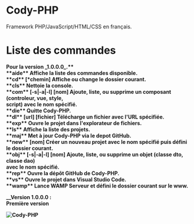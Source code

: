 <h1>Cody-PHP</h1>
Framework PHP/JavaScript/HTML/CSS en français.

<h1>Liste des commandes</h1>
<p>
<b>Pour la version _1.0.0.0_.**<b/><br/>
**aide**                            Affiche la liste des commandes disponible.<br/>
**cd** [*chemin]                    Affiche ou change le dossier courant.<br/>
**cls**                             Nettoie la console.<br/>
**com** [-s|-a|-l] [nom]            Ajoute, liste, ou supprime un composant (controleur, vue, style,<br/>
                                script) avec le nom spécifié.<br/>
**die**                             Quitte Cody-PHP.<br/>
**dl** [url] [fichier]              Télécharge un fichier avec l'URL spécifiée.<br/>
**exp**                             Ouvre le projet dans l'explorateur de fichiers.<br/>
**ls**                              Affiche la liste des projets.<br/>
**maj**                             Met à jour Cody-PHP via le depot GitHub.<br/>
**new** [nom]                       Créer un nouveau projet avec le nom spécifié puis défini le dossier courant.<br/>
**obj** [-s|-a|-l] [nom]            Ajoute, liste, ou supprime un objet (classe dto, classe dao)<br/>
                                avec le nom spécifié.<br/>
**rep**                             Ouvre la dépôt GitHub de Cody-PHP.<br/>
**vs**                              Ouvre le projet dans Visual Studio Code.<br/>
**wamp**                            Lance WAMP Serveur et défini le dossier courant sur le www.<br/>
</p>


__Version 1.0.0.0 :<br/> Première version  

![Cody-PHP](https://raw.githubusercontent.com/TheRake66/Cody-PHP/main/images/screenshot.png)